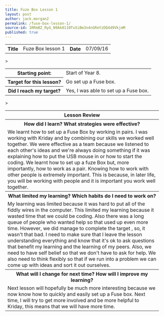 ```yaml
---
title: Fuze Box Lesson 1
layout: post
author: jack.morgan2
permalink: /fuse-box-lesson-1/
source-id: 1RRmBZ_RyG_N9Ak0110TxXiBm3n4nGReYzDQ4d9VkjmM
published: true
---
```

<table class="table1">
  <tr>
    <th>Title</th>
    <td>Fuze Box lesson 1</td>
    <th>Date</th>
    <td>07/09/16</td>
  </tr>
</table>


<table class="table1">>
  <tr>
    <th>Starting point:</th>
    <td>Start of Year 8.</td>
  </tr>
  <tr>
    <th>Target for this lesson?</th>
    <td>Go set up a Fuse box.</td>
  </tr>
  <tr>
    <th>Did I reach my target? </th>
    <td>Yes, I was able to set up a Fuse box.</td>
  </tr>
</table>


<table class="table1">>
  <tr>
    <th>Lesson Review</th>
  </tr>
  <tr>
    <th>How did I learn? What strategies were effective? </th>
  </tr>
  <tr>
    <td>We learnt how to set up a Fuse Box by working in pairs. I was working with Kriday and by combining our skills we worked well together. We were effective as a team because we listened to each other's ideas and we're always doing something if it was explaining how to put the USB mouse in or how to start the coding. We learnt how to set up a fuze Box but, more importantly, how to work as a pair. Knowing how to work with other people is extremely important. This is because, in later life, you will  be working with people and it is important you work well together.</td>
  </tr>
  <tr>
    <th>What limited my learning? Which habits do I need to work on? </th>
  </tr>
  <tr>
    <td>My learning was limited because it was hard to put all of the fiddly wires in the computer. This limited my learning because it wasted time that we could be coding. Also there was a long queue of people who wanted help so that used up even more time. However, we did manage to complete the target , so,  it wasn't that bad. I need to make sure that I leave the lesson understanding everything and know that it's ok to ask questions that benefit my learning and the learning of my peers. Also,  we need to have self belief so that we don't have to ask for help. We also need to think flexibly so that if we run into a problem we can come up with ideas and sort it out ourselves.</td>
  </tr>
  <tr>
    <th>What will I change for next time? How will I improve my learning?</th>
  </tr>
  <tr>
    <td>Next lesson will hopefully be much more interesting  because we now know how to quickly and easily set up a Fuse box. Next time,  I will try to get more involved and be more helpful to Kriday, this means that we will have more  time. </td>
  </tr>
</table>


